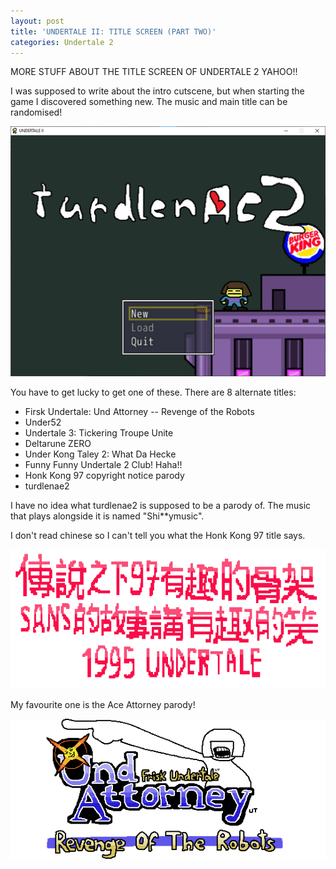 ```yaml
---
layout: post
title: 'UNDERTALE II: TITLE SCREEN (PART TWO)'
categories: Undertale 2
---
```

MORE STUFF ABOUT THE TITLE SCREEN OF UNDERTALE 2 YAHOO!!

I was supposed to write about the intro cutscene, but when starting the game I discovered something new. The music and main title can be randomised!

![](../images/turdlenac2.png)

You have to get lucky to get one of these. There are 8 alternate titles:

 - Firsk Undertale: Und Attorney -- Revenge of the Robots
 - Under52
 - Undertale 3: Tickering Troupe Unite
 - Deltarune ZERO
 - Under Kong Taley 2: What Da Hecke
 - Funny Funny Undertale 2 Club! Haha!!
 - Honk Kong 97 copyright notice parody
 - turdlenae2

I have no idea what turdlenae2 is supposed to be a parody of. The music that plays alongside it is named "Shi**ymusic". 

I don't read chinese so I can't tell you what the Honk Kong 97 title says.

![](../images/undertale2hongkong.png)

My favourite one is the Ace Attorney parody!

![](../images/undertale2aceatt.png)

<!--stackedit_data:
eyJoaXN0b3J5IjpbLTE4MjE0MDcwMjgsMTcwMTEzNzAxNF19
-->